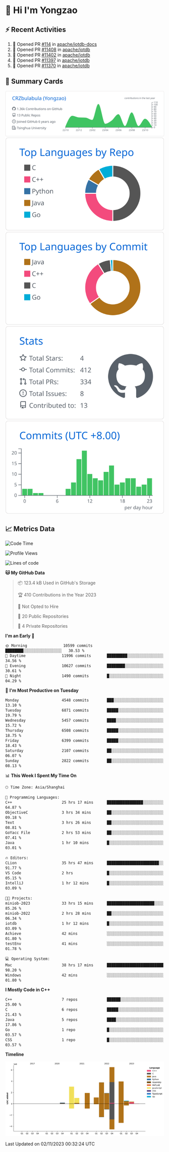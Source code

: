 # 👋 Hi I'm Yongzao

## ⚡ Recent Activities
<!--START_SECTION:activity-->
1. 💪 Opened PR [#114](https://github.com/apache/iotdb-docs/pull/114) in [apache/iotdb-docs](https://github.com/apache/iotdb-docs)
2. 💪 Opened PR [#11408](https://github.com/apache/iotdb/pull/11408) in [apache/iotdb](https://github.com/apache/iotdb)
3. 💪 Opened PR [#11402](https://github.com/apache/iotdb/pull/11402) in [apache/iotdb](https://github.com/apache/iotdb)
4. 💪 Opened PR [#11397](https://github.com/apache/iotdb/pull/11397) in [apache/iotdb](https://github.com/apache/iotdb)
5. 💪 Opened PR [#11370](https://github.com/apache/iotdb/pull/11370) in [apache/iotdb](https://github.com/apache/iotdb)
<!--END_SECTION:activity-->

## 🎑 Summary Cards

[![](https://raw.githubusercontent.com/CRZbulabula/CRZbulabula/main/profile-summary-card-output/github/0-profile-details.svg)](https://github.com/vn7n24fzkq/github-profile-summary-cards)
[![](https://raw.githubusercontent.com/CRZbulabula/CRZbulabula/main/profile-summary-card-output/github/1-repos-per-language.svg)](https://github.com/vn7n24fzkq/github-profile-summary-cards) [![](https://raw.githubusercontent.com/CRZbulabula/CRZbulabula/main/profile-summary-card-output/github/2-most-commit-language.svg)](https://github.com/vn7n24fzkq/github-profile-summary-cards)
[![](https://raw.githubusercontent.com/CRZbulabula/CRZbulabula/main/profile-summary-card-output/github/3-stats.svg)](https://github.com/vn7n24fzkq/github-profile-summary-cards) [![](https://raw.githubusercontent.com/CRZbulabula/CRZbulabula/main/profile-summary-card-output/github/4-productive-time.svg)](https://github.com/vn7n24fzkq/github-profile-summary-cards)

## 📈 Metrics Data

<!--START_SECTION:waka-->
![Code Time](http://img.shields.io/badge/Code%20Time-424%20hrs%2044%20mins-blue)

![Profile Views](http://img.shields.io/badge/Profile%20Views-1-blue)

![Lines of code](https://img.shields.io/badge/From%20Hello%20World%20I%27ve%20Written-24.2%20million%20lines%20of%20code-blue)

**🐱 My GitHub Data** 

> 📦 123.4 kB Used in GitHub's Storage 
 > 
> 🏆 410 Contributions in the Year 2023
 > 
> 🚫 Not Opted to Hire
 > 
> 📜 20 Public Repositories 
 > 
> 🔑 4 Private Repositories 
 > 
**I'm an Early 🐤** 

```text
🌞 Morning                10599 commits       ████████░░░░░░░░░░░░░░░░░   30.53 % 
🌆 Daytime                11996 commits       █████████░░░░░░░░░░░░░░░░   34.56 % 
🌃 Evening                10627 commits       ████████░░░░░░░░░░░░░░░░░   30.61 % 
🌙 Night                  1490 commits        █░░░░░░░░░░░░░░░░░░░░░░░░   04.29 % 
```
📅 **I'm Most Productive on Tuesday** 

```text
Monday                   4548 commits        ███░░░░░░░░░░░░░░░░░░░░░░   13.10 % 
Tuesday                  6871 commits        █████░░░░░░░░░░░░░░░░░░░░   19.79 % 
Wednesday                5457 commits        ████░░░░░░░░░░░░░░░░░░░░░   15.72 % 
Thursday                 6508 commits        █████░░░░░░░░░░░░░░░░░░░░   18.75 % 
Friday                   6399 commits        █████░░░░░░░░░░░░░░░░░░░░   18.43 % 
Saturday                 2107 commits        ██░░░░░░░░░░░░░░░░░░░░░░░   06.07 % 
Sunday                   2822 commits        ██░░░░░░░░░░░░░░░░░░░░░░░   08.13 % 
```


📊 **This Week I Spent My Time On** 

```text
🕑︎ Time Zone: Asia/Shanghai

💬 Programming Languages: 
C++                      25 hrs 17 mins      ████████████████░░░░░░░░░   64.87 % 
ObjectiveC               3 hrs 34 mins       ██░░░░░░░░░░░░░░░░░░░░░░░   09.18 % 
Text                     3 hrs 26 mins       ██░░░░░░░░░░░░░░░░░░░░░░░   08.81 % 
GoYacc File              2 hrs 53 mins       ██░░░░░░░░░░░░░░░░░░░░░░░   07.41 % 
Java                     1 hr 10 mins        █░░░░░░░░░░░░░░░░░░░░░░░░   03.01 % 

🔥 Editors: 
CLion                    35 hrs 47 mins      ███████████████████████░░   91.77 % 
VS Code                  2 hrs               █░░░░░░░░░░░░░░░░░░░░░░░░   05.15 % 
IntelliJ                 1 hr 12 mins        █░░░░░░░░░░░░░░░░░░░░░░░░   03.09 % 

🐱‍💻 Projects: 
miniob-2023              33 hrs 15 mins      █████████████████████░░░░   85.26 % 
miniob-2022              2 hrs 28 mins       ██░░░░░░░░░░░░░░░░░░░░░░░   06.34 % 
iotdb                    1 hr 12 mins        █░░░░░░░░░░░░░░░░░░░░░░░░   03.09 % 
Achieve                  42 mins             ░░░░░░░░░░░░░░░░░░░░░░░░░   01.80 % 
testEnv                  41 mins             ░░░░░░░░░░░░░░░░░░░░░░░░░   01.78 % 

💻 Operating System: 
Mac                      38 hrs 17 mins      █████████████████████████   98.20 % 
Windows                  42 mins             ░░░░░░░░░░░░░░░░░░░░░░░░░   01.80 % 
```

**I Mostly Code in C++** 

```text
C++                      7 repos             ██████░░░░░░░░░░░░░░░░░░░   25.00 % 
C                        6 repos             █████░░░░░░░░░░░░░░░░░░░░   21.43 % 
Java                     5 repos             ████░░░░░░░░░░░░░░░░░░░░░   17.86 % 
Go                       1 repo              █░░░░░░░░░░░░░░░░░░░░░░░░   03.57 % 
CSS                      1 repo              █░░░░░░░░░░░░░░░░░░░░░░░░   03.57 % 
```



**Timeline**

![Lines of Code chart](https://raw.githubusercontent.com/CRZbulabula/CRZbulabula/main/assets/bar_graph.png)


 Last Updated on 02/11/2023 00:32:24 UTC
<!--END_SECTION:waka-->

